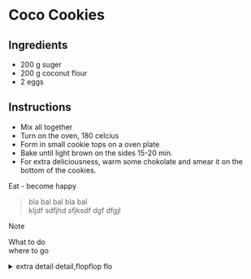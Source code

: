 # Coco Cookies

## Ingredients
- 200 g suger
- 200 g coconut flour
- 2 eggs

## Instructions
- Mix all together
- Turn on the oven, 180 celcius
- Form in small cookie tops on a oven plate
- Bake until light brown on the sides 15-20 min.
- For extra deliciousness, warm some chokolate and smear it on the bottom of the cookies.

Eat - become happy

> bla bal bal bla bal  
> kljdf sdfjhd sfjksdf dgf dfgjl

> [!NOTE]
> What to do  
> where to go


<details>
  <summary> extra detail detail,flopflop flo </summary>
</details>
